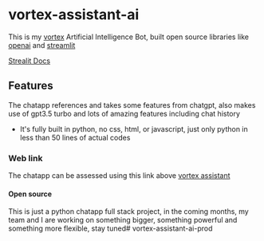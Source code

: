 # vortex-assistant-ai

This is my [vortex](https://github.com/vortex-hue) Artificial Intelligence Bot, built open source libraries like [openai](https://platform.openai.com) and [streamlit](https://streamlit.io)

[Strealit Docs](https://docs.streamlit.io/knowledge-base/tutorials/build-conversational-apps)

## Features
 The chatapp references and takes some features from chatgpt, also makes use of gpt3.5 turbo and lots of amazing features including chat history

 - It's fully built in python, no css, html, or javascript, just only python in less than 50 lines of actual codes


 ### Web link
  The chatapp can be assessed using this link above
  [vortex assistant](https://chat.vortex-exchange.com)

#### Open source
This is just a python chatapp full stack project, in the coming months, my team and I are working on something bigger, something powerful and something more flexible, stay tuned# vortex-assistant-ai-prod
